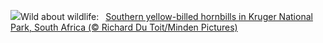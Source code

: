 ![](https://www.bing.com/th?id=OHR.HornbillPair_EN-GB2589125332_UHD.jpg&w=1000)Wild about wildlife:&nbsp;&ensp;[Southern yellow-billed hornbills in Kruger National Park, South Africa (© Richard Du Toit/Minden Pictures)](https://www.bing.com/th?id=OHR.HornbillPair_EN-GB2589125332_UHD.jpg)
<br><br/>
